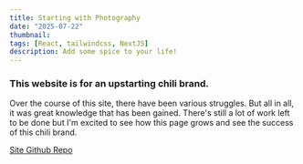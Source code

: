 ```yaml
---
title: Starting with Photography
date: "2025-07-22"
thumbnail: 
tags: [React, tailwindcss, NextJS]
description: Add some spice to your life!
---
```


<div>
  <h3>
    This website is for an upstarting chili brand. 
  </h3>
  <p>
    Over the course of this site, there have been various struggles. But all in all, it was great knowledge that has been gained. There's still a lot of work left to be done but I'm excited to see how this page grows and see the success of this chili brand.
  </p>
  <p>
    <a href='https://wonderful-sawine-846e30.netlify.app/' target="_blank">
      Site
    </a>
    <a href='https://github.com/kgriego/chili/' target="_blank">
      Github Repo
    </a>
  </p>
</div>
